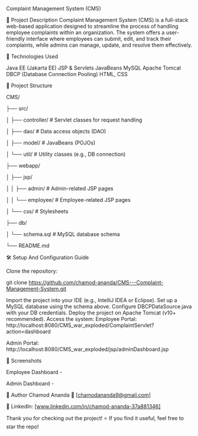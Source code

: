 Complaint Management System (CMS)


📌 Project Description
Complaint Management System (CMS) is a full-stack web-based application designed to streamline the process of handling employee complaints within an organization. The system offers a user-friendly interface where employees can submit, edit, and track their complaints, while admins can manage, update, and resolve them effectively.


🔧 Technologies Used

Java EE (Jakarta EE)
JSP & Servlets
JavaBeans
MySQL
Apache Tomcat
DBCP (Database Connection Pooling)
HTML, CSS

📁 Project Structure


CMS/

├── src/

│ ├── controller/ # Servlet classes for request handling

│ ├── dao/ # Data access objects (DAO)

│ ├── model/ # JavaBeans (POJOs)

│ └── util/ # Utility classes (e.g., DB connection)

├── webapp/

│ ├── jsp/

│ │ ├── admin/ # Admin-related JSP pages

│ │ └── employee/ # Employee-related JSP pages

│ └── css/ # Stylesheets

├── db/

│ └── schema.sql # MySQL database schema

└── README.md


🛠️ Setup And Configuration Guide


Clone the repository:

git clone https://github.com/chamod-ananda/CMS---Complaint-Management-System.git

Import the project into your IDE (e.g., IntelliJ IDEA or Eclipse).
Set up a MySQL database using the schema above.
Configure DBCPDataSource.java with your DB credentials.
Deploy the project on Apache Tomcat (v10+ recommended).
Access the system:
Employee Portal: http://localhost:8080/CMS_war_exploded/ComplaintServlet?action=dashboard

Admin Portal: http://localhost:8080/CMS_war_exploded/jsp/adminDashboard.jsp

📸 Screenshots


Employee Dashboard -




Admin Dashboard -




🙋 Author
Chamod Ananda
 📧 [chamodananda9@gmail.com]

💼 LinkedIn: [www.linkedin.com/in/chamod-ananda-37a881346]


Thank you for checking out the project! ⭐ If you find it useful, feel free to star the repo!
